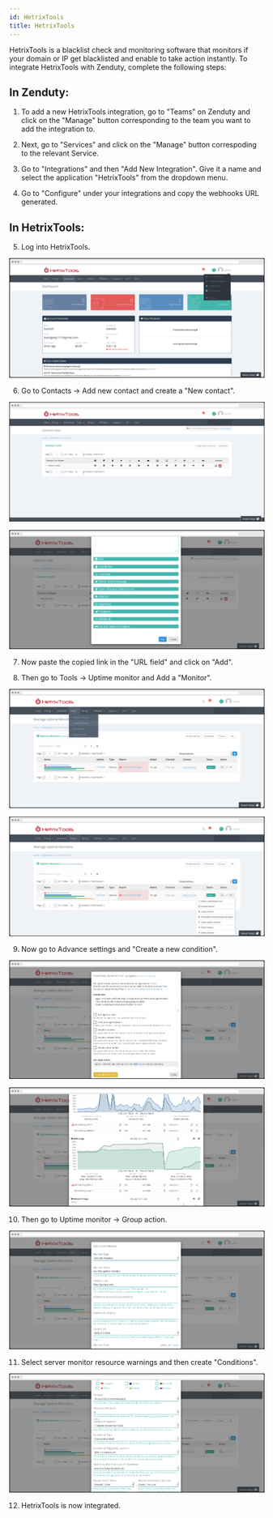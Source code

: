 ```yaml
---
id: HetrixTools
title: HetrixTools
---
```

HetrixTools is a blacklist check and monitoring software that monitors if your domain or IP get blacklisted and enable to take action instantly. To integrate HetrixTools with Zenduty, complete the following steps:

## In Zenduty:

1. To add a new HetrixTools integration, go to "Teams" on Zenduty and click on the "Manage" button corresponding to the team you want to add the integration to.

2. Next, go to "Services" and click on the "Manage" button correspoding to the relevant Service.

3. Go to "Integrations" and then "Add New Integration". Give it a name and select the application "HetrixTools" from the dropdown menu.

4. Go to "Configure" under your integrations and copy the webhooks URL generated. 

## In HetrixTools:

5. Log into HetrixTools.

![](/img/Integrations/HetrixTools/1.png)

6. Go to Contacts -> Add new contact and create a "New contact".

![](/img/Integrations/HetrixTools/2.png)

![](/img/Integrations/HetrixTools/3.png)

7. Now paste the copied link in the "URL field" and click on "Add".

8. Then go to Tools -> Uptime monitor and Add a "Monitor".

![](/img/Integrations/HetrixTools/4.png)

![](/img/Integrations/HetrixTools/5.png)

9. Now go to Advance settings and "Create a new condition". 

![](/img/Integrations/HetrixTools/6.png)

![](/img/Integrations/HetrixTools/7.png)

10. Then go to Uptime monitor -> Group action.

![](/img/Integrations/HetrixTools/8.png)

11. Select server monitor resource warnings and then create "Conditions".

![](/img/Integrations/HetrixTools/9.png)

12. HetrixTools is now integrated. 